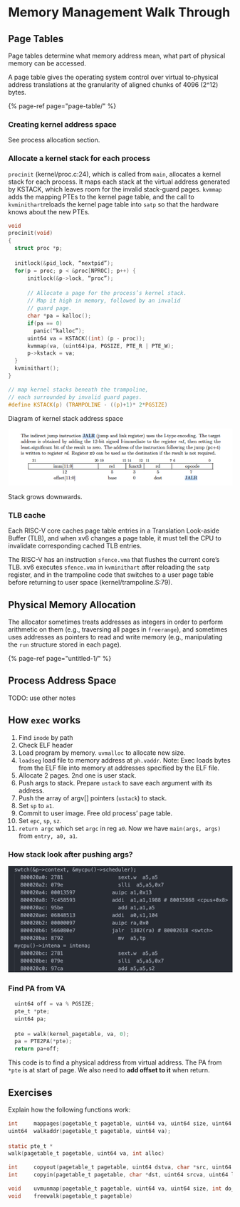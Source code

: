 # Memory Management Walk Through

## Page Tables

Page tables determine what memory address mean, what part of physical memory can be accessed.

A page table gives the operating system control over virtual to-physical address translations at the granularity of aligned chunks of 4096 \(2^12\) bytes.

{% page-ref page="page-table/" %}

### Creating kernel address space

See process allocation section.

### Allocate a kernel stack for each process

`procinit` \(kernel/proc.c:24\), which is called from `main`, allocates a kernel stack for each process. It maps each stack at the virtual address generated by KSTACK, which leaves room for the invalid stack-guard pages. `kvmmap` adds the mapping PTEs to the kernel page table, and the call to `kvminithart`reloads the kernel page table into `satp` so that the hardware knows about the new PTEs.

```c
void
procinit(void)
{
  struct proc *p;

  initlock(&pid_lock, “nextpid”);
  for(p = proc; p < &proc[NPROC]; p++) {
      initlock(&p->lock, “proc”);

      // Allocate a page for the process’s kernel stack.
      // Map it high in memory, followed by an invalid
      // guard page.
      char *pa = kalloc();
      if(pa == 0)
        panic(“kalloc”);
      uint64 va = KSTACK((int) (p - proc));
      kvmmap(va, (uint64)pa, PGSIZE, PTE_R | PTE_W);
      p->kstack = va;
  }
  kvminithart();
}
```

```c
// map kernel stacks beneath the trampoline,
// each surrounded by invalid guard pages.
#define KSTACK(p) (TRAMPOLINE - ((p)+1)* 2*PGSIZE)
```

Diagram of kernel stack address space

![](../.gitbook/assets/image%20%283%29.png)

Stack grows downwards.

### TLB cache

Each RISC-V core caches page table entries in a Translation Look-aside Buffer \(TLB\), and when xv6 changes a page table, it must tell the CPU to invalidate corresponding cached TLB entries.

The RISC-V has an instruction `sfence.vma` that flushes the current core’s TLB. xv6 executes `sfence.vma` in `kvminithart` after reloading the `satp` register, and in the trampoline code that switches to a user page table before returning to user space \(kernel/trampoline.S:79\).

## Physical Memory Allocation

The allocator sometimes treats addresses as integers in order to perform arithmetic on them \(e.g., traversing all pages in `freerange`\), and sometimes uses addresses as pointers to read and write memory \(e.g., manipulating the `run` structure stored in each page\).

{% page-ref page="untitled-1/" %}

## Process Address Space

TODO: use other notes

## How `exec` works

1. Find `inode` by path
2. Check ELF header
3. Load program by memory. `uvmalloc` to allocate new size.
4. `loadseg` load file to memory address at `ph.vaddr`. Note: Exec loads bytes from the ELF file into memory at addresses specified by the ELF file.
5. Allocate 2 pages. 2nd one is user stack.
6. Push args to stack. Prepare `ustack` to save each argument with its address.
7. Push the array of argv\[\] pointers \(`ustack`\) to stack.
8. Set `sp` to `a1`.
9. Commit to user image. Free old process’ page table.
10. Set `epc`, `sp`, `sz`.
11. `return argc` which set `argc` in reg `a0`. Now we have `main(args, args)` from `entry, a0, a1`.

### How stack look after pushing args?

![](../.gitbook/assets/image%20%2827%29.png)

### Find PA from VA

```c
  uint64 off = va % PGSIZE;
  pte_t *pte;
  uint64 pa;

  pte = walk(kernel_pagetable, va, 0);
  pa = PTE2PA(*pte);
  return pa+off;
```

This code is to find a physical address from virtual address. The PA from `*pte` is at start of page. We also need to **add offset to it** when return.

## Exercises

Explain how the following functions work:

```c
int     mappages(pagetable_t pagetable, uint64 va, uint64 size, uint64 pa, int perm);
uint64  walkaddr(pagetable_t pagetable, uint64 va);

static pte_t *
walk(pagetable_t pagetable, uint64 va, int alloc)
```

```c
int     copyout(pagetable_t pagetable, uint64 dstva, char *src, uint64 len);
int     copyin(pagetable_t pagetable, char *dst, uint64 srcva, uint64 len);
```

```c
void    uvmunmap(pagetable_t pagetable, uint64 va, uint64 size, int do_free);
void    freewalk(pagetable_t pagetable)
```

